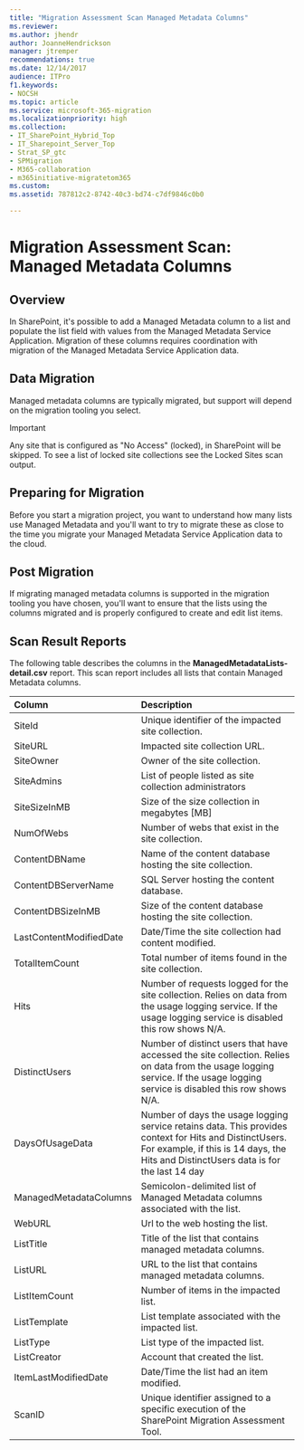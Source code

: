 ```yaml
---
title: "Migration Assessment Scan Managed Metadata Columns"
ms.reviewer: 
ms.author: jhendr
author: JoanneHendrickson
manager: jtremper
recommendations: true
ms.date: 12/14/2017
audience: ITPro
f1.keywords:
- NOCSH
ms.topic: article
ms.service: microsoft-365-migration
ms.localizationpriority: high
ms.collection:
- IT_SharePoint_Hybrid_Top
- IT_Sharepoint_Server_Top
- Strat_SP_gtc
- SPMigration
- M365-collaboration
- m365initiative-migratetom365
ms.custom:
ms.assetid: 787812c2-8742-40c3-bd74-c7df9846c0b0

---
```


# Migration Assessment Scan: Managed Metadata Columns

## Overview

In SharePoint, it's possible to add a Managed Metadata column to a list and populate the list field with values from the Managed Metadata Service Application. Migration of these columns requires coordination with migration of the Managed Metadata Service Application data.
  
## Data Migration

Managed metadata columns are typically migrated, but support will depend on the migration tooling you select.
  
> [!IMPORTANT]
> Any site that is configured as "No Access" (locked), in SharePoint will be skipped. To see a list of locked site collections see the Locked Sites scan output. 
  
## Preparing for Migration

Before you start a migration project, you want to understand how many lists use Managed Metadata and you'll want to try to migrate these as close to the time you migrate your Managed Metadata Service Application data to the cloud.
  
## Post Migration

If migrating managed metadata columns is supported in the migration tooling you have chosen, you'll want to ensure that the lists using the columns migrated and is properly configured to create and edit list items.
  
## Scan Result Reports

The following table describes the columns in the **ManagedMetadataLists-detail.csv** report. This scan report includes all lists that contain Managed Metadata columns. 
  
|**Column**|**Description**|
|:-----|:-----|
|SiteId  <br/> |Unique identifier of the impacted site collection.  <br/> |
|SiteURL  <br/> |Impacted site collection URL.  <br/> |
|SiteOwner  <br/> |Owner of the site collection.  <br/> |
|SiteAdmins  <br/> |List of people listed as site collection administrators  <br/> |
|SiteSizeInMB  <br/> |Size of the size collection in megabytes [MB]  <br/> |
|NumOfWebs  <br/> |Number of webs that exist in the site collection.  <br/> |
|ContentDBName  <br/> |Name of the content database hosting the site collection.  <br/> |
|ContentDBServerName  <br/> |SQL Server hosting the content database.  <br/> |
|ContentDBSizeInMB  <br/> |Size of the content database hosting the site collection.  <br/> |
|LastContentModifiedDate  <br/> |Date/Time the site collection had content modified.  <br/> |
|TotalItemCount  <br/> |Total number of items found in the site collection.  <br/> |
|Hits  <br/> |Number of requests logged for the site collection. Relies on data from the usage logging service. If the usage logging service is disabled this row shows N/A.  <br/> |
|DistinctUsers  <br/> |Number of distinct users that have accessed the site collection. Relies on data from the usage logging service. If the usage logging service is disabled this row shows N/A.  <br/> |
|DaysOfUsageData  <br/> |Number of days the usage logging service retains data. This provides context for Hits and DistinctUsers. For example, if this is 14 days, the Hits and DistinctUsers data is for the last 14 day  <br/> |
|ManagedMetadataColumns  <br/> |Semicolon-delimited list of Managed Metadata columns associated with the list.  <br/> |
|WebURL  <br/> |Url to the web hosting the list.  <br/> |
|ListTitle  <br/> |Title of the list that contains managed metadata columns.  <br/> |
|ListURL  <br/> |URL to the list that contains managed metadata columns.  <br/> |
|ListItemCount  <br/> |Number of items in the impacted list.  <br/> |
|ListTemplate  <br/> |List template associated with the impacted list.  <br/> |
|ListType  <br/> |List type of the impacted list.  <br/> |
|ListCreator  <br/> |Account that created the list.  <br/> |
|ItemLastModifiedDate  <br/> |Date/Time the list had an item modified.  <br/> |
|ScanID  <br/> |Unique identifier assigned to a specific execution of the SharePoint Migration Assessment Tool.  <br/> |
   

